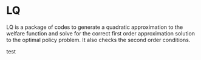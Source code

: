 # LQ
LQ is a package of codes to generate a quadratic approximation to the welfare
function and solve for the correct first order approximation solution to the
optimal policy problem. It also checks the second order conditions.

test
